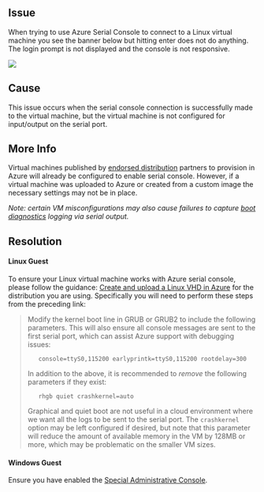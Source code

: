 ## Issue ##
When trying to use Azure Serial Console to connect to a Linux virtual machine you see the banner below but hitting enter does not do anything.  The login prompt is not displayed and the console is not responsive.

![](../images/PressEnter.jpg)

## Cause ##
This issue occurs when the serial console connection is successfully made to the virtual machine, but the virtual machine is not configured for input/output on the serial port.

## More Info ##
Virtual machines published by [endorsed distribution](https://docs.microsoft.com/en-us/azure/virtual-machines/linux/endorsed-distros) partners to provision in Azure will already be configured to enable serial console.  However, if a virtual machine was uploaded to Azure or created from a custom image the necessary settings may not be in place.

_Note: certain VM misconfigurations may also cause failures to capture [boot diagnostics](https://docs.microsoft.com/en-us/azure/virtual-machines/windows/boot-diagnostics) logging via serial output._


## Resolution ##
#### Linux Guest ####
To ensure your Linux virtual machine works with Azure serial console, please follow the guidance: [Create and upload a Linux VHD in Azure](https://docs.microsoft.com/en-us/azure/virtual-machines/linux/create-upload-generic) for the distribution you are using. Specifically you will need to perform these steps from the preceding link:

>Modify the kernel boot line in GRUB or GRUB2 to include the following parameters. This will also ensure all console messages are sent to the first serial port, which can assist Azure support with debugging issues:
>
>        console=ttyS0,115200 earlyprintk=ttyS0,115200 rootdelay=300
>  
>    In addition to the above, it is recommended to *remove* the following parameters if they exist:
>  
>        rhgb quiet crashkernel=auto
>  
>    Graphical and quiet boot are not useful in a cloud environment where we want all the logs to be sent to the serial port. The `crashkernel` option may be left configured if desired, but note that this parameter will reduce the amount of available memory in the VM by 128MB or more, which may be problematic on the smaller VM sizes.

#### Windows Guest ####
Ensure you have enabled the [Special Administrative Console](https://docs.microsoft.com/en-us/azure/virtual-machines/windows/serial-console#accessing-serial-console-for-windows).

